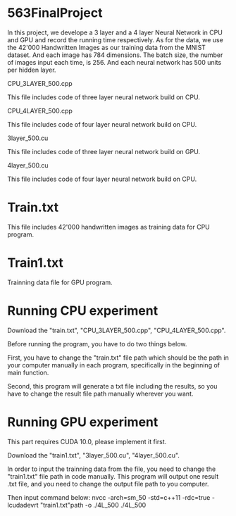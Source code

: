 # 563FinalProject
In this project, we develope a 3 layer and a 4 layer Neural Network in CPU and GPU and record the running time respectively. 
As for the data, we use the 42'000 Handwritten Images as our training data from the MNIST dataset. And each image has 784 dimensions. The batch size, the number of images input each time, is 256.
And each neural network has 500 units per hidden layer.

CPU_3LAYER_500.cpp

This file includes code of three layer neural network build on CPU.

CPU_4LAYER_500.cpp

This file includes code of four layer neural network build on CPU.

3layer_500.cu

This file includes code of three layer neural network build on GPU.

4layer_500.cu

This file includes code of four layer neural network build on CPU.


# Train.txt
This file includes 42'000 handwritten images as training data for CPU program.

# Train1.txt
Trainning data file for GPU program.

# Running CPU experiment
Download the "train.txt", "CPU_3LAYER_500.cpp", "CPU_4LAYER_500.cpp".

Before running the program, you have to do two things below.

First, you have to change the "train.txt" file path which should be the path in your computer manually in each program, specifically in the beginning of main function. 

Second, this program will generate a txt file including the results, so you have to change the result file path manually wherever you want.

# Running GPU experiment
This part requires CUDA 10.0, please implement it first.

Download the "train1.txt", "3layer_500.cu", "4layer_500.cu".

In order to input the trainning data from the file, you need to change the "train1.txt" file path in code manually. This program will output one result .txt file, and you need to change the output file path to you computer.

Then input command below:
nvcc -arch=sm_50 -std=c++11 -rdc=true -lcudadevrt "train1.txt"path -o ./4L_500
./4L_500
